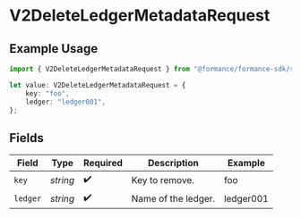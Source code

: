 # V2DeleteLedgerMetadataRequest

## Example Usage

```typescript
import { V2DeleteLedgerMetadataRequest } from "@formance/formance-sdk/sdk/models/operations";

let value: V2DeleteLedgerMetadataRequest = {
    key: "foo",
    ledger: "ledger001",
};
```

## Fields

| Field               | Type                | Required            | Description         | Example             |
| ------------------- | ------------------- | ------------------- | ------------------- | ------------------- |
| `key`               | *string*            | :heavy_check_mark:  | Key to remove.      | foo                 |
| `ledger`            | *string*            | :heavy_check_mark:  | Name of the ledger. | ledger001           |